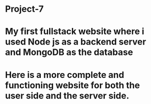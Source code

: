 # Project-7
# My first fullstack website where i used Node js as a backend server and MongoDB as the database
# Here is a more complete and functioning website for both the user side and the server side.

